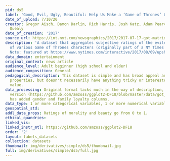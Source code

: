 ```yaml
---
pid: ds5
label: 'Good, Evil, Ugly, Beautiful: Help Us Make a ‘Game of Thrones’ Chart'
date_of_upload: 7/10/20
creator: Gregor Aisch, Damon Darlin, Rich Harris, Josh Katz, Adam Pearce and Kevin
  Quealy
date_of_creation: '2017'
source_url: https://int.nyt.com/newsgraphics/2017/2017-07-17-got-matrix/mean.json
description: 'A dataset that aggregates subjective ratings of the evilness and attractiveness
  of various Game of Thrones characters (originally part of a NY Times Upshot article).
  Note: featured at https://www.nytimes.com/interactive/2017/08/09/upshot/game-of-thrones-chart.html.'
data_domain: entertainment
original_context: news article
audience_level: Adult beginner (high school and older)
audience_composition: General
pedagogical_description: This dataset is simple and has broad appeal and useful data
  properties, but doesn't necessarily have anything tricky or interested of pedagogical
  value.
data_processing: Original format lacks much in the way of description, but a processed
  version (https://github.com/amzoss/ggplot2-DF18/blob/master/data/got_ratings.csv)
  has added gender and family loyalty columns.
data_type: 1 or more categorical variables, 1 or more numerical variables
geospatial_std: 
addl_data_props: Ratings of morality and beauty go from 0 to 1.
ethical_quandries: 
linked_vis: 
linked_instr_mtl: https://github.com/amzoss/ggplot2-DF18
order: '2'
layout: labels_datasets
collection: datasets
thumbnail: img/derivatives/simple/ds5/thumbnail.jpg
full: img/derivatives/simple/ds5/full.jpg
---
```

